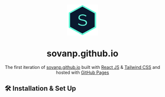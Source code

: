 <div align="center">
  <img alt="Logo" src="src/assets/sovan-logo.png" width="100" />
</div>
<h1 align="center">
  sovanp.github.io
</h1>
<p align="center">
  The first iteration of <a href="https://sovanp.github.io/" target="_blank">sovanp.github.io</a> built with <a href="https://reactjs.org/" target="_blank">React JS</a> & <a href="https://tailwindcss.com/" target="_blank">Tailwind CSS</a> and hosted with <a href="https://pages.github.com/" target="_blank">GitHub Pages</a>
</p>

## 🛠 Installation & Set Up
